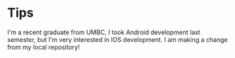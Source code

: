 # Tips
I'm a recent graduate from UMBC, I took Android development last semester, but I'm very interested in IOS development.
I am making a change from my local repository!